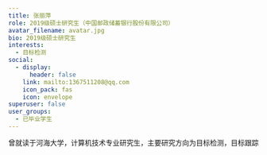 ```yaml
---
title: 张丽萍
role: 2019级硕士研究生（‌中国邮政储蓄银行股份有限公司）
avatar_filename: avatar.jpg
bio: 2019级硕士研究生
interests:
  - 目标检测
social:
  - display:
      header: false
    link: mailto:1367511208@qq.com
    icon_pack: fas
    icon: envelope
superuser: false
user_groups:
  - 已毕业学生
---
```

曾就读于河海大学，计算机技术专业研究生，主要研究方向为目标检测，目标跟踪
